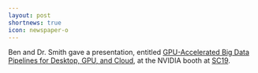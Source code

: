 ```yaml
---
layout: post
shortnews: true
icon: newspaper-o
---
```


Ben and Dr. Smith gave a presentation, entitled [GPU-Accelerated Big Data Pipelines for Desktop, GPU, and Cloud](https://on-demand.gputechconf.com/supercomputing/2019/video/sc1937-gpu-accelerated-big-data-pipelines-for-desktop-hpc-and-cloud/), at the NVIDIA booth at [SC19](https://sc19.supercomputing.org/).
